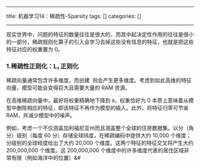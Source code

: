 
--- 
title:  机器学习14：稀疏性-Sparsity 
tags: []
categories: [] 

---
现实世界中，问题的特征的数量往往是很大的，而其中起决定性作用的往往是很小的一部分，稀疏规则化算子的引入会学习去掉这些没有信息的特征，也就是把这些特征对应的权重置为 0。

### 1.稀疏性正则化：L₁ 正则化

稀疏向量通常包含许多维度，而创建  则会产生更多维度。考虑到如此高维的特征向量，模型可能会变得巨大且需要大量的 RAM 资源。

在高维稀疏向量中，最好将权重精确地下降到 `0`。权重恰好为 0 本质上意味着从模型中删除相应的特征，即该特征不再作为模型的输入。此外，将特征归零可节省 RAM，并减少模型中的噪声。

例如，考虑一个不仅涵盖加利福尼亚州而且涵盖整个全球的住房数据集。以分（角分）级别（每度 60 分）存储全球纬度，在稀疏编码中提供大约 10,000 个维度；分级别的全球经度给出了大约 20,000 个维度。这两个特征的特征交叉将产生大约 200,000,000 个维度。这 200,000,000 个维度中的许多维度代表的居住区域非常有限（例如海洋中的位置）&amp;#
